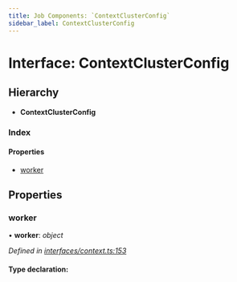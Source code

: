 ```yaml
---
title: Job Components: `ContextClusterConfig`
sidebar_label: ContextClusterConfig
---
```


# Interface: ContextClusterConfig

## Hierarchy

* **ContextClusterConfig**

### Index

#### Properties

* [worker](contextclusterconfig.md#worker)

## Properties

###  worker

• **worker**: *object*

*Defined in [interfaces/context.ts:153](https://github.com/terascope/teraslice/blob/d3a803c3/packages/job-components/src/interfaces/context.ts#L153)*

#### Type declaration:


